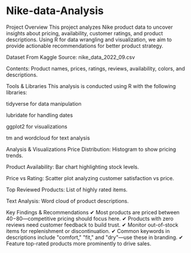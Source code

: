 # Nike-data-Analysis

Project Overview
This project analyzes Nike product data to uncover insights about pricing, availability, customer ratings, and product descriptions. Using R for data wrangling and visualization, we aim to provide actionable recommendations for better product strategy.

Dataset From Kaggle
Source: nike_data_2022_09.csv

Contents: Product names, prices, ratings, reviews, availability, colors, and descriptions.

Tools & Libraries
This analysis is conducted using R with the following libraries:

tidyverse for data manipulation

lubridate for handling dates

ggplot2 for visualizations

tm and wordcloud for text analysis

Analysis & Visualizations
Price Distribution: Histogram to show pricing trends.

Product Availability: Bar chart highlighting stock levels.

Price vs Rating: Scatter plot analyzing customer satisfaction vs price.

Top Reviewed Products: List of highly rated items.

Text Analysis: Word cloud of product descriptions.

Key Findings & Recommendations
✔ Most products are priced between $40-$80—competitive pricing should focus here. ✔ Products with zero reviews need customer feedback to build trust. ✔ Monitor out-of-stock items for replenishment or discontinuation. ✔ Common keywords in descriptions include "comfort," "fit," and "dry"—use these in branding. ✔ Feature top-rated products more prominently to drive sales.
